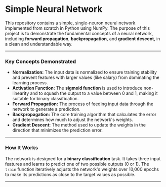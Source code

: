 # Simple Neural Network

This repository contains a simple, single-neuron neural network implemented from scratch in Python using NumPy. The purpose of this project is to demonstrate the fundamental concepts of a neural network, including **forward propagation**, **backpropagation**, and **gradient descent**, in a clean and understandable way.

---

### Key Concepts Demonstrated

* **Normalization:** The input data is normalized to ensure training stability and prevent features with larger values (like salary) from dominating the learning process.
* **Activation Function:** The **sigmoid function** is used to introduce non-linearity and to squash the output to a value between 0 and 1, making it suitable for binary classification.
* **Forward Propagation:** The process of feeding input data through the network to generate a prediction.
* **Backpropagation:** The core training algorithm that calculates the error and determines how much to adjust the network's weights.
* **Gradient Descent:** The method used to update the weights in the direction that minimizes the prediction error.

---

### How It Works

The network is designed for a **binary classification** task. It takes three input features and learns to predict one of two possible outputs (0 or 1). The `train` function iteratively adjusts the network's weights over 10,000 epochs to make its predictions as close to the target values as possible.

---


